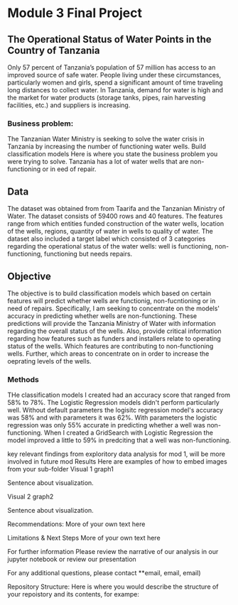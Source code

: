 
# Module 3 Final Project

## The Operational Status of Water Points in the Country of Tanzania
Only 57 percent of Tanzania’s population of 57 million has access to an improved source of safe water. People living under these circumstances, particularly women and girls, spend a significant amount of time traveling long distances to collect water.  In Tanzania, demand for water is high and the market for water products (storage tanks, pipes, rain harvesting facilities, etc.) and suppliers is increasing. 

### Business problem:
The Tanzanian Water Ministry is seeking to solve the water crisis in Tanzania by increasing the number of functioning water wells.  Build classification models Here is where you state the business problem you were trying to solve.  Tanzania has a lot of water wells that are non-functioning or in eed of repair.  

## Data
The dataset was obtained from from Taarifa and the Tanzanian Ministry of Water.  The dataset consists of 59400 rows and 40 features.  The features range from which entities funded construction of the water wells, location of the wells, regions, quantity of water in wells to quality of water.  The dataset also included a target label which consisted of 3 categories regarding the operational status of the water wells: well is functioning, non-functioning, functioning but needs repairs.  

## Objective
The objective is to build classification models which based on certain features will predict whether wells are functionig, non-fucntioning or in need of repairs.  Specifically, I am seeking to concentrate on the models' accuracy in predicting whether wells are non-functioning.  These predictions will provide the Tanzania Ministry of Water with information regarding the overall status of the wells.  Also, provide critical information regarding how features such as funders and installers relate to operating status of the wells. Which features are contributing to non-functioning wells.  Further, which areas to concentrate on in order to increase the oeprating levels of the wells.    

### Methods
THe classification models I created had an accuracy score that ranged from 58% to 78%.  The Logistic Regression models didn't perform particularly well.  Without default parameters the logisitc regression model's accuracy was 58% and with parameters it was 62%.  With parameters the logistic regression was only 55% accurate in predicting whether a well was non-functioning.  When I created a GridSearch with Logistic Regression the model improved a little to 59% in predciting that a well was non-functioning.  


key relevant findings from exploritory data analysis for mod 1, will be more involved in future mod
Results
Here are examples of how to embed images from your sub-folder
Visual 1
graph1

Sentence about visualization.

Visual 2
graph2

Sentence about visualization.

Recommendations:
More of your own text here

Limitations & Next Steps
More of your own text here

For further information
Please review the narrative of our analysis in our jupyter notebook or review our presentation

For any additional questions, please contact **email, email, email)

Repository Structure:
Here is where you would describe the structure of your repoistory and its contents, for exampe:


